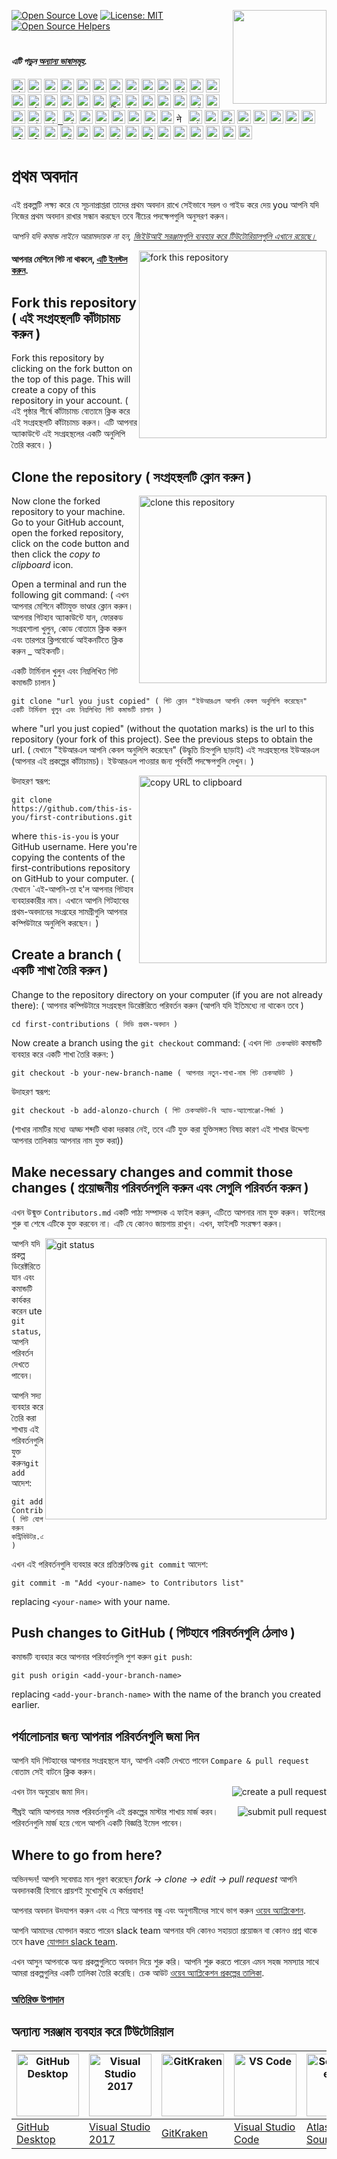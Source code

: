 [![Open Source Love](https://firstcontributions.github.io/open-source-badges/badges/open-source-v1/open-source.svg)](https://github.com/firstcontributions/open-source-badges)
[<img align="right" width="150" src="https://firstcontributions.github.io/assets/Readme/join-slack-team.png">](https://join.slack.com/t/firstcontributors/shared_invite/zt-mog68oas-dFnCPhZzJMd9A9dboJhi2g)
[![License: MIT](https://img.shields.io/badge/License-MIT-green.svg)](https://opensource.org/licenses/MIT)
[![Open Source Helpers](https://www.codetriage.com/roshanjossey/first-contributions/badges/users.svg)](https://www.codetriage.com/roshanjossey/first-contributions)
# 

#### _এটি পড়ুন [অন্যান্য ভাষাসমূহ](translations/Translations.md)._

<kbd>[<img title="Shqip" alt="Shqip" src="https://cdn.staticaly.com/gh/hjnilsson/country-flags/master/svg/al.svg" width="22">](translations/README.al.md)</kbd>
<kbd>[<img title="Azərbaycan dili" alt="Azərbaycan dili" src="https://cdn.statically.io/flags/az.svg" width="22">](translations/README.aze.md)</kbd>
<kbd>[<img title="বাংলা" alt="বাংলা" src="https://cdn.staticaly.com/gh/hjnilsson/country-flags/master/svg/bd.svg" width="22">](translations/README.bn.md)</kbd>
<kbd>[<img title="Bulgarian" alt="Bulgarian" src="https://cdn.staticaly.com/gh/hjnilsson/country-flags/master/svg/bg.svg" width="22">](translations/README.bg.md)</kbd>
<kbd>[<img title="Português" alt="Português" src="https://cdn.staticaly.com/gh/hjnilsson/country-flags/master/svg/br.svg" width="22">](translations/README.pt_br.md)</kbd>
<kbd>[<img title="Català" alt="Català" src="https://firstcontributions.github.io/assets/Readme/catalan1.png" width="22">](translations/README.ca.md)</kbd>
<kbd>[<img title="中文 (Simplified)" alt="中文 (Simplified)" src="https://cdn.staticaly.com/gh/hjnilsson/country-flags/master/svg/cn.svg" width="22">](translations/README.chs.md)</kbd>
<kbd>[<img title="Czech" alt="Czech" src="https://cdn.staticaly.com/gh/hjnilsson/country-flags/master/svg/cz.svg" width="22">](translations/README.cs.md)</kbd>
<kbd>[<img title="Deutsch" alt="Deutsch" src="https://cdn.staticaly.com/gh/hjnilsson/country-flags/master/svg/de.svg" width="22">](translations/README.de.md)</kbd>
<kbd>[<img title="Dansk" alt="Dansk" src="https://cdn.staticaly.com/gh/hjnilsson/country-flags/master/svg/dk.svg" width="22">](translations/README.da.md)</kbd>
<kbd>[<img title="العربية" alt="العربية" src="https://cdn.staticaly.com/gh/hjnilsson/country-flags/master/svg/eg.svg" width="22">](translations/README.eg.md)</kbd>
<kbd>[<img title="Española" alt="Española" src="https://cdn.staticaly.com/gh/hjnilsson/country-flags/master/svg/es.svg" width="22">](translations/README.es.md)</kbd>
<kbd>[<img title="Française" alt="Française" src="https://cdn.staticaly.com/gh/hjnilsson/country-flags/master/svg/fr.svg" width="22">](translations/README.fr.md)</kbd>
<kbd>[<img title="Galego" alt="Galego" src="https://cdn.staticaly.com/gh/hjnilsson/country-flags/master/svg/gb-sct.svg" width="22">](translations/README.gl.md)</kbd>
<kbd>[<img title="Ελληνικά" alt="Ελληνικά" src="https://cdn.staticaly.com/gh/hjnilsson/country-flags/master/svg/gr.svg" width="22">](translations/README.gr.md)</kbd>
<kbd>[<img title="ქართული" alt="ქართული" src="https://cdn.staticaly.com/gh/hjnilsson/country-flags/master/svg/ge.svg" width="22">](translations/README.ge.md)</kbd>
<kbd>[<img title="Magyar" alt="Magyar" src="https://cdn.staticaly.com/gh/hjnilsson/country-flags/master/svg/hu.svg" width="22">](translations/README.hu.md)</kbd>
<kbd>[<img title="Bahasa Indonesia" alt="Bahasa Indonesia" src="https://cdn.staticaly.com/gh/hjnilsson/country-flags/master/svg/id.svg" width="22">](translations/README.id.md)</kbd>
<kbd>[<img title="עִברִית" alt="עִברִית" src="https://cdn.staticaly.com/gh/hjnilsson/country-flags/master/svg/il.svg" width="22">](translations/README.hb.md)</kbd>
<kbd>[<img title="हिंदी/ગુજરાતી/मराठी/മലയാളം/ಕನ್ನಡ/తెలుగు/छत्तीसगढ़ी/বাংলা/தமிழ்" alt="हिंदी/ગુજરાતી/मराठी/മലയാളം/ಕನ್ನಡ/తెలుగు/छत्तीसगढ़ी/বাংলা/தமிழ்" src="https://cdn.staticaly.com/gh/hjnilsson/country-flags/master/svg/in.svg" width="22">](translations/Translations.md)</kbd>
<kbd>[<img title="فارسی" alt="فارسی" src="https://cdn.staticaly.com/gh/hjnilsson/country-flags/master/svg/ir.svg" width="22">](translations/README.fa.md)</kbd>
<kbd>[<img title="Persian_Finglish" alt="Persian_Finglish" src="https://cdn.staticaly.com/gh/hjnilsson/country-flags/master/svg/ir.svg" width="22">](translations/README.fa.en.md)</kbd>
<kbd>[<img title="Italiano" alt="Italiano" src="https://cdn.staticaly.com/gh/hjnilsson/country-flags/master/svg/it.svg" width="22">](translations/README.it.md)</kbd>
<kbd>[<img title="日本語" alt="日本語" src="https://cdn.staticaly.com/gh/hjnilsson/country-flags/master/svg/jp.svg" width="22">](translations/README.ja.md)</kbd>
<kbd>[<img title="Kiswahili (Kenya)" alt="Kiswahili (Kenya)" src="https://cdn.staticaly.com/gh/hjnilsson/country-flags/master/svg/ke.svg" width="22">](translations/README.kws.md)</kbd>
<kbd>[<img title="한국어" alt="한국어" src="https://cdn.staticaly.com/gh/hjnilsson/country-flags/master/svg/kr.svg" width="22"> <img title="한국어" alt="한국어" src="https://cdn.staticaly.com/gh/hjnilsson/country-flags/master/svg/kp.svg" width="22">](translations/README.ko.md)</kbd>
<kbd>[<img title="Lietuvių kalba" alt="Lietuvių kalba" src="https://cdn.staticaly.com/gh/hjnilsson/country-flags/master/svg/lt.svg" width="22">](translations/README.lt.md)</kbd>
<kbd>[<img title="Limba Română" alt="Limba Română" src="https://cdn.staticaly.com/gh/hjnilsson/country-flags/master/svg/md.svg" width="22"> <img title="Limba Română" alt="Limba Română" src="https://cdn.staticaly.com/gh/hjnilsson/country-flags/master/svg/ro.svg" width="22">](translations/README.ro.md)</kbd>
<kbd>[<img title="မြန်မာ" alt="မြန်မာ" src="https://cdn.staticaly.com/gh/hjnilsson/country-flags/master/svg/mm.svg" width="22">](translations/README.mm_unicode.md)</kbd>
<kbd>[<img title="Македонски" alt="Македонски" src="https://cdn.staticaly.com/gh/hjnilsson/country-flags/master/svg/mk.svg" width="22">](translations/README.mk.md)</kbd>
<kbd>[<img title="Español de México" alt="Español de México" src="https://cdn.staticaly.com/gh/hjnilsson/country-flags/master/svg/mx.svg" width="22">](translations/README.mx.md)</kbd>
<kbd>[<img title="Bahasa Melayu / بهاس ملايو‎ / Malay" alt="Bahasa Melayu / بهاس ملايو‎ / Malay" src="https://cdn.staticaly.com/gh/hjnilsson/country-flags/master/svg/my.svg" width="22">](translations/README.my.md)</kbd>
<kbd>[<img title="Dutch" alt="Dutch" src="https://cdn.staticaly.com/gh/hjnilsson/country-flags/master/svg/ml.svg" width="22">](translations/README.nl.md)</kbd>
<kbd>[<img title="Norsk" alt="Norsk" src="https://cdn.staticaly.com/gh/hjnilsson/country-flags/master/svg/no.svg" width="22">](translations/README.no.md)</kbd>
<kbd>[<img title="नेपाली" alt="नेपाली" src="https://cdn.staticaly.com/gh/hjnilsson/country-flags/master/svg/np.svg" width="15">](translations/README.np.md)</kbd>
<kbd>[<img title="Wikang Filipino" alt="Wikang Filipino" src="https://cdn.staticaly.com/gh/hjnilsson/country-flags/master/svg/ph.svg" width="22">](translations/README.tl.md)</kbd>
<kbd>[<img title="English (Pirate)" alt="English (Pirate)" src="https://firstcontributions.github.io/assets/Readme/pirate.png" width="22">](translations/README.en-pirate.md)</kbd>
<kbd>[<img title="اُاردو" alt="اردو" src="https://cdn.staticaly.com/gh/hjnilsson/country-flags/master/svg/pk.svg" width="22">](translations/README.ur.md)</kbd>
<kbd>[<img title="Polski" alt="Polski" src="https://cdn.staticaly.com/gh/hjnilsson/country-flags/master/svg/pl.svg" width="22">](translations/README.pl.md)</kbd>
<kbd>[<img title="Português (Portugal)" alt="Português (Portugal)" src="https://cdn.staticaly.com/gh/hjnilsson/country-flags/master/svg/pt.svg" width="22">](translations/README.pt-pt.md)</kbd>
<kbd>[<img title="Русский язык" alt="Русский язык" src="https://cdn.staticaly.com/gh/hjnilsson/country-flags/master/svg/ru.svg" width="22">](translations/README.ru.md)</kbd>
<kbd>[<img title="عربى" alt="عربى" src="https://cdn.staticaly.com/gh/hjnilsson/country-flags/master/svg/sa.svg" width="22">](translations/README.ar.md)</kbd>
<kbd>[<img title="Svenska" alt="Svenska" src="https://cdn.staticaly.com/gh/hjnilsson/country-flags/master/svg/se.svg" width="22">](translations/README.se.md)</kbd>
<kbd>[<img title="Slovenčina" alt="Slovenčina" src="https://cdn.staticaly.com/gh/hjnilsson/country-flags/master/svg/sk.svg" width="22">](translations/README.slk.md)</kbd>
<kbd>[<img title="Slovenščina" alt="Slovenščina" src="https://cdn.staticaly.com/gh/hjnilsson/country-flags/master/svg/si.svg" width="22">](translations/README.sl.md)</kbd>
<kbd>[<img title="ภาษาไทย" alt="ภาษาไทย" src="https://cdn.staticaly.com/gh/hjnilsson/country-flags/master/svg/th.svg" width="22">](translations/README.th.md)</kbd>
<kbd>[<img title="Türkçe" alt="Türkçe" src="https://cdn.staticaly.com/gh/hjnilsson/country-flags/master/svg/tr.svg" width="22">](translations/README.tr.md)</kbd>
<kbd>[<img title="中文(Traditional)" alt="中文(Traditional)" src="https://cdn.staticaly.com/gh/hjnilsson/country-flags/master/svg/tw.svg" width="22">](translations/README.cht.md)</kbd>
<kbd>[<img title="Українська" alt="Українська" src="https://cdn.staticaly.com/gh/hjnilsson/country-flags/master/svg/ua.svg" width="22">](translations/README.ua.md)</kbd>
<kbd>[<img title="Tiếng Việt" alt="Tiếng Việt" src="https://cdn.staticaly.com/gh/hjnilsson/country-flags/master/svg/vn.svg" width="22">](translations/README.vn.md)</kbd>
<kbd>[<img title="Zulu (South Africa)" alt="Zulu (South Africa)" src="https://cdn.staticaly.com/gh/hjnilsson/country-flags/master/svg/za.svg" width="22">](translations/README.zul.md)</kbd>
<kbd>[<img title="Afrikaans (South Africa)" alt="Afrikaans (South Africa)" src="https://cdn.staticaly.com/gh/hjnilsson/country-flags/master/svg/za.svg" width="22">](translations/README.afk.md)</kbd>
<kbd>[<img title="Igbo (Nigeria)" alt="Igbo (Nigeria)" src="https://cdn.staticaly.com/gh/hjnilsson/country-flags/master/svg/ng.svg" width="22">](translations/README.igb.md)</kbd>
<kbd>[<img title="Latvia" alt="Latvia" src="https://cdn.staticaly.com/gh/hjnilsson/country-flags/master/svg/lv.svg" width="22">](translations/README.lv.md)</kbd>
<kbd>[<img title="Suomeksi" alt="Suomeksi" src="https://cdn.staticaly.com/gh/hjnilsson/country-flags/master/svg/fi.svg" width="22">](translations/README.fi.md)</kbd>
<kbd>[<img title="Беларуская мова" alt="Беларуская мова" src="https://cdn.staticaly.com/gh/hjnilsson/country-flags/master/svg/by.svg" width="22">](translations/README.by.md)</kbd>
<kbd>[<img title="Српски" alt="Српски" src="https://cdn.staticaly.com/gh/hjnilsson/country-flags/master/svg/rs.svg" width="22">](translations/README.sr.md)</kbd>
<kbd>[<img title="Қазақша" alt="Қазақша" src="https://cdn.staticaly.com/gh/hjnilsson/country-flags/master/svg/kz.svg" width="22">](translations/README.kz.md)</kbd>

# 

# প্রথম অবদান

এই প্রকল্পটি লক্ষ্য করে যে সূচনাপ্রাপ্তরা তাদের প্রথম অবদান রাখে সেইভাবে সরল ও গাইড করে দেয় you আপনি যদি নিজের প্রথম অবদান রাখার সন্ধান করছেন তবে নীচের পদক্ষেপগুলি অনুসরণ করুন।

_আপনি যদি কমান্ড লাইনে আরামদায়ক না হন, [জিইউআই সরঞ্জামগুলি ব্যবহার করে টিউটোরিয়ালগুলি এখানে রয়েছে।](#tutorials-using-other-tools)_

<img align="right" width="300" src="https://firstcontributions.github.io/assets/Readme/fork.png" alt="fork this repository" />

#### আপনার মেশিনে গিট না থাকলে, [এটি ইনস্টল করুন](https://help.github.com/articles/set-up-git/).

## Fork this repository ( এই সংগ্রহস্থলটি কাঁটাচামচ করুন )

Fork this repository by clicking on the fork button on the top of this page.
This will create a copy of this repository in your account. ( এই পৃষ্ঠার শীর্ষে কাঁটাচামচ বোতামে ক্লিক করে এই সংগ্রহস্থলটি কাঁটাচামচ করুন।
এটি আপনার অ্যাকাউন্টে এই সংগ্রহস্থলের একটি অনুলিপি তৈরি করবে। )

## Clone the repository ( সংগ্রহস্থলটি ক্লোন করুন )

<img align="right" width="300" src="https://firstcontributions.github.io/assets/Readme/clone.png" alt="clone this repository" />

Now clone the forked repository to your machine. Go to your GitHub account, open the forked repository, click on the code button and then click the _copy to clipboard_ icon.

Open a terminal and run the following git command: ( এখন আপনার মেশিনে কাঁটাযুক্ত ভাণ্ডার ক্লোন করুন। আপনার গিটহাব অ্যাকাউন্টে যান, ফোরকড সংগ্রহশালা খুলুন, কোড বোতামে ক্লিক করুন এবং তারপরে ক্লিপবোর্ডে আইকনটিতে ক্লিক করুন _ আইকনটি।

একটি টার্মিনাল খুলুন এবং নিম্নলিখিত গিট কমান্ডটি চালান )

```
git clone "url you just copied" ( গিট ক্লোন "ইউআরএল আপনি কেবল অনুলিপি করেছেন"
একটি টার্মিনাল খুলুন এবং নিম্নলিখিত গিট কমান্ডটি চালান )
```

where "url you just copied" (without the quotation marks) is the url to this repository (your fork of this project). See the previous steps to obtain the url.
( যেখানে "ইউআরএল আপনি কেবল অনুলিপি করেছেন" (উদ্ধৃতি চিহ্নগুলি ছাড়াই) এই সংগ্রহস্থলের ইউআরএল (আপনার এই প্রকল্পের কাঁটাচামচ)। ইউআরএল পাওয়ার জন্য পূর্ববর্তী পদক্ষেপগুলি দেখুন। )

<img align="right" width="300" src="https://firstcontributions.github.io/assets/Readme/copy-to-clipboard.png" alt="copy URL to clipboard" />

উদাহরণ স্বরূপ:

```
git clone https://github.com/this-is-you/first-contributions.git
```

where `this-is-you` is your GitHub username. Here you're copying the contents of the first-contributions repository on GitHub to your computer. ( যেখানে `এই-আপনি-তা হ'ল আপনার গিটহাব ব্যবহারকারীর নাম। এখানে আপনি গিটহাবের প্রথম-অবদানের সংগ্রহের সামগ্রীগুলি আপনার কম্পিউটারে অনুলিপি করছেন। )

## Create a branch ( একটি শাখা তৈরি করুন )

Change to the repository directory on your computer (if you are not already there): ( আপনার কম্পিউটারে সংগ্রহস্থল ডিরেক্টরিতে পরিবর্তন করুন (আপনি যদি ইতিমধ্যে না থাকেন তবে )

```
cd first-contributions ( সিডি প্রথম-অবদান )
```

Now create a branch using the `git checkout` command: ( এখন `গিট চেকআউট` কমান্ডটি ব্যবহার করে একটি শাখা তৈরি করুন: )

```
git checkout -b your-new-branch-name ( আপনার নতুন-শাখা-নাম গিট চেকআউট )
```

উদাহরণ স্বরূপ:

```
git checkout -b add-alonzo-church ( গিট চেকআউট-বি অ্যাড-অ্যালোঞ্জো-গির্জা )
```

(শাখার নামটির মধ্যে _আড্ড_ শব্দটি থাকা দরকার নেই, তবে এটি যুক্ত করা যুক্তিসঙ্গত বিষয় কারণ এই শাখার উদ্দেশ্য আপনার তালিকায় আপনার নাম যুক্ত করা))

## Make necessary changes and commit those changes ( প্রয়োজনীয় পরিবর্তনগুলি করুন এবং সেগুলি পরিবর্তন করুন )

এখন উন্মুক্ত `Contributors.md` একটি পাঠ্য সম্পাদক এ ফাইল করুন, এটিতে আপনার নাম যুক্ত করুন। ফাইলের শুরু বা শেষে এটিকে যুক্ত করবেন না। এটি যে কোনও জায়গায় রাখুন। এখন, ফাইলটি সংরক্ষণ করুন।

<img align="right" width="450" src="https://firstcontributions.github.io/assets/Readme/git-status.png" alt="git status" />

আপনি যদি প্রকল্প ডিরেক্টরিতে যান এবং কমান্ডটি কার্যকর করেন ute `git status`, আপনি পরিবর্তন দেখতে পাবেন।

আপনি সদ্য ব্যবহার করে তৈরি করা শাখায় এই পরিবর্তনগুলি যুক্ত করুন`git add` আদেশ:

```
git add Contributors.md ( গিট যোগ করুন কন্ট্রিবিউটর.এমডি )
```

এখন এই পরিবর্তনগুলি ব্যবহার করে প্রতিশ্রুতিবদ্ধ `git commit` আদেশ:

```
git commit -m "Add <your-name> to Contributors list"
```

replacing `<your-name>` with your name.

## Push changes to GitHub ( গিটহাবে পরিবর্তনগুলি ঠেলাও )

কমান্ডটি ব্যবহার করে আপনার পরিবর্তনগুলি পুশ করুন `git push`:

```
git push origin <add-your-branch-name>
```

replacing `<add-your-branch-name>` with the name of the branch you created earlier.

## পর্যালোচনার জন্য আপনার পরিবর্তনগুলি জমা দিন 

আপনি যদি গিটহাবের আপনার সংগ্রহস্থলে যান, আপনি একটি দেখতে পাবেন `Compare & pull request` বোতাম সেই বাটনে ক্লিক করুন।

<img style="float: right;" src="https://firstcontributions.github.io/assets/Readme/compare-and-pull.png" alt="create a pull request" />

এখন টান অনুরোধ জমা দিন।

<img style="float: right;" src="https://firstcontributions.github.io/assets/Readme/submit-pull-request.png" alt="submit pull request" />

শীঘ্রই আমি আপনার সমস্ত পরিবর্তনগুলি এই প্রকল্পের মাস্টার শাখায় মার্জ করব। পরিবর্তনগুলি মার্জ হয়ে গেলে আপনি একটি বিজ্ঞপ্তি ইমেল পাবেন।

## Where to go from here?

অভিনন্দন! আপনি সবেমাত্র মান পূরণ করেছেন _fork -> clone -> edit -> pull request_ আপনি অবদানকারী হিসাবে প্রায়শই মুখোমুখি যে কর্মপ্রবাহ!

আপনার অবদান উদযাপন করুন এবং এ গিয়ে আপনার বন্ধু এবং অনুগামীদের সাথে ভাগ করুন [ওয়েব অ্যাপ্লিকেশন](https://firstcontributions.github.io/#social-share).

আপনি আমাদের যোগদান করতে পারেন slack team আপনার যদি কোনও সহায়তা প্রয়োজন বা কোনও প্রশ্ন থাকে তবে have [যোগদান slack team](https://join.slack.com/t/firstcontributors/shared_invite/zt-kpbyrmkk-JDkRtchcvRvQ0qK4iPmyvA).

এখন আসুন আপনাকে অন্য প্রকল্পগুলিতে অবদান দিয়ে শুরু করি। আপনি শুরু করতে পারেন এমন সহজ সমস্যার সাথে আমরা প্রকল্পগুলির একটি তালিকা তৈরি করেছি। চেক আউট [ওয়েব অ্যাপ্লিকেশন প্রকল্পের তালিকা](https://firstcontributions.github.io/#project-list).

### [অতিরিক্ত উপাদান](additional-material/git_workflow_scenarios/additional-material.md)

## অন্যান্য সরঞ্জাম ব্যবহার করে টিউটোরিয়াল

| <a href="gui-tool-tutorials/github-desktop-tutorial.md"><img alt="GitHub Desktop" src="https://desktop.github.com/images/desktop-icon.svg" width="100"></a> | <a href="gui-tool-tutorials/github-windows-vs2017-tutorial.md"><img alt="Visual Studio 2017" src="https://upload.wikimedia.org/wikipedia/commons/c/cd/Visual_Studio_2017_Logo.svg" width="100"></a> | <a href="gui-tool-tutorials/gitkraken-tutorial.md"><img alt="GitKraken" src="https://firstcontributions.github.io/assets/gui-tool-tutorials/gitkraken-tutorial/gk-icon.png" width="100"></a> | <a href="gui-tool-tutorials/github-windows-vs-code-tutorial.md"><img alt="VS Code" src="https://upload.wikimedia.org/wikipedia/commons/2/2d/Visual_Studio_Code_1.18_icon.svg" width=100></a> | <a href="gui-tool-tutorials/sourcetree-macos-tutorial.md"><img alt="Sourcetree App" src="https://wac-cdn.atlassian.com/dam/jcr:81b15cde-be2e-4f4a-8af7-9436f4a1b431/Sourcetree-icon-blue.svg" width=100></a> | <a href="gui-tool-tutorials/github-windows-intellij-tutorial.md"><img alt="IntelliJ IDEA" src="https://upload.wikimedia.org/wikipedia/commons/d/d5/IntelliJ_IDEA_Logo.svg" width=100></a> |
| ----------------------------------------------------------------------------------------------------------------------------------------------------------- | --------------------------------------------------------------------------------------------------------------------------------------------------------------------------------------------------- | ------------------------------------------------------------------------------------------------------------------- | -------------------------------------------------------------------------------------------------------------------------------------------------------------------------------------------- | ------------------------------------------------------------------------------------------------------------------------------------------------------------------------------------------------------------ | ----------------------------------------------------------------------------------------------------------------------------------------------------------------------------------------- |
| [GitHub Desktop](gui-tool-tutorials/github-desktop-tutorial.md)                                                                                             | [Visual Studio 2017](gui-tool-tutorials/github-windows-vs2017-tutorial.md)                                                                                                                          | [GitKraken](gui-tool-tutorials/gitkraken-tutorial.md)                                                               | [Visual Studio Code](gui-tool-tutorials/github-windows-vs-code-tutorial.md)                                                                                                                  | [Atlassian Sourcetree](gui-tool-tutorials/sourcetree-macos-tutorial.md)                                                                                                                                      | [IntelliJ IDEA](gui-tool-tutorials/github-windows-intellij-tutorial.md)                                                                                                                   |
